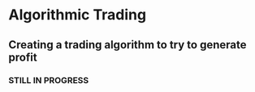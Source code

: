 # Algorithmic Trading
## Creating a trading algorithm to try to generate profit
### STILL IN PROGRESS